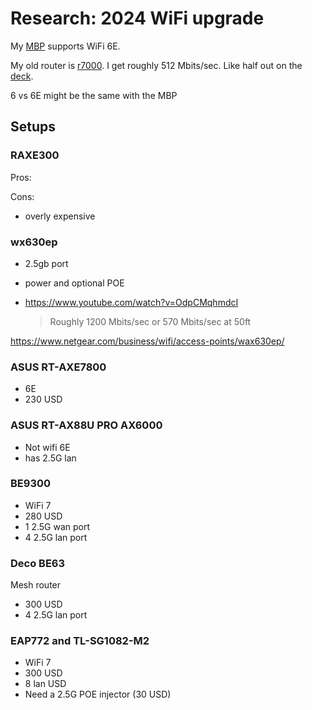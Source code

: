 # Research: 2024 WiFi upgrade

My [MBP](../583) supports WiFi 6E.

My old router is [r7000](../579). I get roughly 512 Mbits/sec. Like half out on the [deck](../562).

6 vs 6E might be the same with the MBP

## Setups

### RAXE300

Pros:

Cons:

- overly expensive

### wx630ep

- 2.5gb port
- power and optional POE

- https://www.youtube.com/watch?v=OdpCMqhmdcI

  > Roughly 1200 Mbits/sec or 570 Mbits/sec at 50ft

<https://www.netgear.com/business/wifi/access-points/wax630ep/>

### ASUS RT-AXE7800

- 6E
- 230 USD

### ASUS RT-AX88U PRO AX6000

- Not wifi 6E
- has 2.5G lan

### BE9300

- WiFi 7
- 280 USD
- 1 2.5G wan port
- 4 2.5G lan port

### Deco BE63

Mesh router

- 300 USD
- 4 2.5G lan port

### EAP772 and TL-SG1082-M2

- WiFi 7
- 300 USD
- 8 lan USD
- Need a 2.5G POE injector (30 USD)